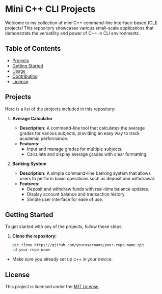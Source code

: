 # Mini C++ CLI Projects

Welcome to my collection of mini C++ command-line interface-based (CLI) projects! This repository showcases various small-scale applications that demonstrate the versatility and power of C++ in CLI environments.

## Table of Contents

- [Projects](#projects)
- [Getting Started](#getting-started)
- [Usage](#usage)
- [Contributing](#contributing)
- [License](#license)

## Projects

Here is a list of the projects included in this repository:

1. **Average Calculator**

   - **Description:** A command-line tool that calculates the average grades for various subjects, providing an easy way to track academic performance.
   - **Features:**
     - Input and manage grades for multiple subjects.
     - Calculate and display average grades with clear formatting.

2. **Banking System**

   - **Description:** A simple command-line banking system that allows users to perform basic operations such as deposit and withdrawal.
   - **Features:**
     - Deposit and withdraw funds with real-time balance updates.
     - Display account balance and transaction history.
     - Simple user interface for ease of use.

## Getting Started

To get started with any of the projects, follow these steps:

1. **Clone the repository:**

   ```bash
   git clone https://github.com/yourusername/your-repo-name.git
   cd your-repo-name
   ```

- Make sure you already set up c++ in your device.

## License

This project is licensed under the [MIT License](LICENSE).
